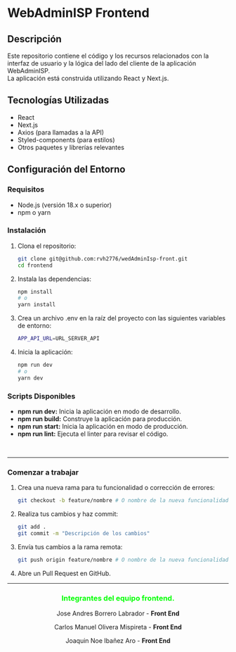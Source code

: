 # WebAdminISP Frontend

## Descripción

Este repositorio contiene el código y los recursos relacionados con la interfaz de usuario y la lógica del lado del cliente de la aplicación WebAdminISP.<br> 
La aplicación está construida utilizando React y Next.js.

## Tecnologías Utilizadas

- React
- Next.js
- Axios (para llamadas a la API)
- Styled-components (para estilos)
- Otros paquetes y librerías relevantes

## Configuración del Entorno

### Requisitos

- Node.js (versión 18.x o superior)
- npm o yarn

### Instalación

1. Clona el repositorio:

    ```bash
   git clone git@github.com:rvh2776/wedAdminIsp-front.git
   cd frontend
    ```

2. Instala las dependencias:

    ```bash
    npm install
    # o
    yarn install
    ```
3. Crea un archivo .env en la raíz del proyecto con las siguientes variables de entorno:

    ```bash
    APP_API_URL=URL_SERVER_API
    ```

4. Inicia la aplicación:

    ```bash
    npm run dev
    # o
    yarn dev
    ```

### Scripts Disponibles
* **npm run dev:** Inicia la aplicación en modo de desarrollo.
* **npm run build:** Construye la aplicación para producción.
* **npm run start:** Inicia la aplicación en modo de producción.
* **npm run lint:** Ejecuta el linter para revisar el código.

<br>

---

### Comenzar a trabajar

1. Crea una nueva rama para tu funcionalidad o corrección de errores:

    ```bash
    git checkout -b feature/nombre # O nombre de la nueva funcionalidad
    ```

2. Realiza tus cambios y haz commit:

    ```bash
    git add .
    git commit -m "Descripción de los cambios"
    ```

3. Envía tus cambios a la rama remota:

    ```bash
    git push origin feature/nombre # O nombre de la nueva funcionalidad
    ```

4. Abre un Pull Request en GitHub.



---

### <font color='lime'><p align="center">Integrantes del equipo frontend.</p></font>
<p align="center">Jose Andres Borrero Labrador - <b>Front End</b></p>
<p align="center">Carlos Manuel Olivera Mispireta - <b>Front End</b></p>
<p align="center">Joaquin Noe Ibañez Aro - <b>Front End</b></p>